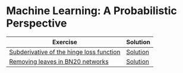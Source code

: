 # Machine Learning: A Probabilistic Perspective
 Exercise | Solution 
 ------------ | ------------- 
[Subderivative of the hinge loss function](https://duane321.github.io/mlpp_test/TestPDFs/subgradHinge_ex.pdf)|[Solution](https://duane321.github.io/mlpp_test/TestPDFs/subgradHinge_sol.pdf)
[Removing leaves in BN20 networks](https://duane321.github.io/mlpp_test/TestPDFs/QMRleaf_ex.pdf)|[Solution](https://duane321.github.io/mlpp_test/TestPDFs/QMRleaf_sol.pdf)
